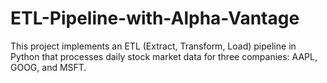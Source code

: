 # ETL-Pipeline-with-Alpha-Vantage

This project implements an ETL (Extract, Transform, Load) pipeline in Python that processes daily stock market data for three companies: AAPL, GOOG, and MSFT.
